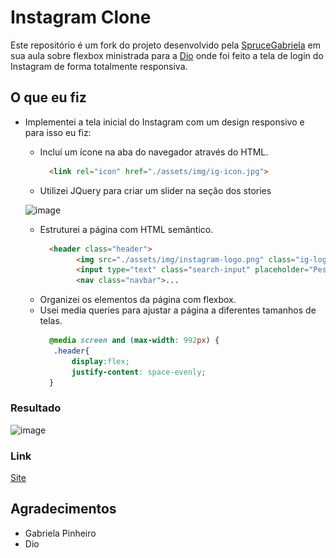 # Instagram Clone

Este repositório é um fork do projeto desenvolvido pela [SpruceGabriela](https://github.com/SpruceGabriela) em sua aula sobre flexbox ministrada para a [Dio](https://www.dio.me/) onde foi feito a tela de login do Instagram de forma totalmente responsiva.

## O que eu fiz
* Implementei a tela inicial do Instagram com um design responsivo e para isso eu fiz:
  * Incluí um ícone na aba do navegador através do HTML.
    ```html
      <link rel="icon" href="./assets/img/ig-icon.jpg">
    ```
  * Utilizei JQuery para criar um slider na seção dos stories

   ![image](https://user-images.githubusercontent.com/83733139/166851706-e83b70b7-879b-4b59-8669-df57b2d31fc4.png)

  
  * Estruturei a página com HTML semântico.
    ```html
      <header class="header">
            <img src="./assets/img/instagram-logo.png" class="ig-logo" alt="instagram logo">
            <input type="text" class="search-input" placeholder="Pesquisar">
            <nav class="navbar">...
    ```
  * Organizei os elementos da página com flexbox.
  * Usei media queries para ajustar a página a diferentes tamanhos de telas.
    ```css
      @media screen and (max-width: 992px) {
       .header{
           display:flex;
           justify-content: space-evenly;
      }
    ```

### Resultado
![image](https://user-images.githubusercontent.com/83733139/166850472-46a6d623-2165-4337-b3a3-2cfb7e69f749.png)

### Link
[Site](https://gbaldez.github.io/instagram/home.html)

## Agradecimentos
- Gabriela Pinheiro
- Dio
